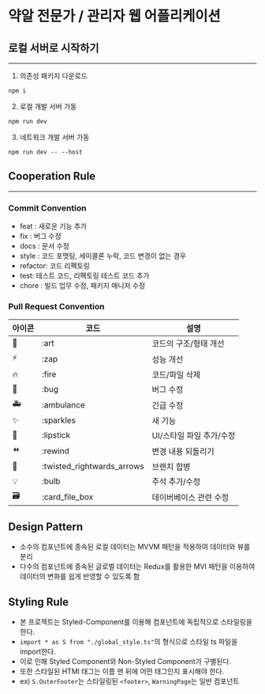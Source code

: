 # 약알 전문가 / 관리자 웹 어플리케이션

## 로컬 서버로 시작하기

---

1. 의존성 패키지 다운로드

```shell
npm i
```

2. 로컬 개발 서버 가동

```shell
npm run dev
```

3. 네트워크 개발 서버 가동

```shell
npm run dev -- --host
```

## Cooperation Rule

---

### Commit Convention

- feat : 새로운 기능 추가
- fix : 버그 수정
- docs : 문서 수정
- style : 코드 포맷팅, 세미콜론 누락, 코드 변경이 없는 경우
- refactor: 코드 리펙토링
- test: 테스트 코드, 리펙토링 테스트 코드 추가
- chore : 빌드 업무 수정, 패키지 매니저 수정

### Pull Request Convention

| 아이콘 | 코드                         | 설명              |
|-----|----------------------------|-----------------|
| 🎨  | :art                       | 코드의 구조/형태 개선    |
| ⚡️  | :zap                       | 성능 개선           |
| 🔥  | :fire                      | 코드/파일 삭제        |
| 🐛  | :bug                       | 버그 수정           |
| 🚑  | :ambulance                 | 긴급 수정           |
| ✨   | :sparkles                  | 새 기능            |
| 💄  | :lipstick                  | UI/스타일 파일 추가/수정 |
| ⏪   | :rewind                    | 변경 내용 되돌리기      |
| 🔀  | :twisted_rightwards_arrows | 브랜치 합병          |
| 💡  | :bulb                      | 주석 추가/수정        |
| 🗃  | :card_file_box             | 데이버베이스 관련 수정    |

## Design Pattern

* 소수의 컴포넌트에 종속된 로컬 데이터는 MVVM 패턴을 적용하여 데이터와 뷰를 분리
* 다수의 컴포넌트에 종속된 글로벌 데이터는 Redux를 활용한 MVI 패턴을 이용하여 데이터의 변화를 쉽게 반영할 수 있도록 함

## Styling Rule

* 본 프로젝트는 Styled-Component를 이용해 컴포넌트에 독립적으로 스타일링을 한다.
* `import * as S from "./global_style.ts"`의 형식으로 스타일 ts 파일을 import한다.
* 이로 인해 Styled Component와 Non-Styled Component가 구별된다.
* 또한 스타일된 HTMl 태그는 이름 맨 뒤에 어떤 태그인지 표시해야 한다.
* ex) `S.OuterFooter`는 스타일링된 `<footer>`, `WarningPage`는 일반 컴포넌트